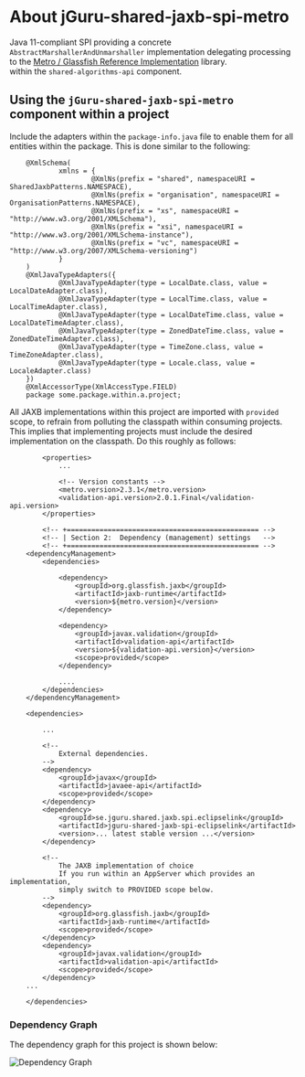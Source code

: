 # About jGuru-shared-jaxb-spi-metro

Java 11-compliant SPI providing a concrete `AbstractMarshallerAndUnmarshaller` implementation 
delegating processing to the [Metro / Glassfish Reference Implementation](https://javaee.github.io/metro/) library.  
within the `shared-algorithms-api` component.

## Using the `jGuru-shared-jaxb-spi-metro` component within a project

Include the adapters within the `package-info.java` file to enable them for all entities 
within the package. This is done similar to the following:

        @XmlSchema(
                xmlns = {
                        @XmlNs(prefix = "shared", namespaceURI = SharedJaxbPatterns.NAMESPACE),
                        @XmlNs(prefix = "organisation", namespaceURI = OrganisationPatterns.NAMESPACE),
                        @XmlNs(prefix = "xs", namespaceURI = "http://www.w3.org/2001/XMLSchema"),
                        @XmlNs(prefix = "xsi", namespaceURI = "http://www.w3.org/2001/XMLSchema-instance"),
                        @XmlNs(prefix = "vc", namespaceURI = "http://www.w3.org/2007/XMLSchema-versioning")
                }
        )
        @XmlJavaTypeAdapters({
                @XmlJavaTypeAdapter(type = LocalDate.class, value = LocalDateAdapter.class),
                @XmlJavaTypeAdapter(type = LocalTime.class, value = LocalTimeAdapter.class),
                @XmlJavaTypeAdapter(type = LocalDateTime.class, value = LocalDateTimeAdapter.class),
                @XmlJavaTypeAdapter(type = ZonedDateTime.class, value = ZonedDateTimeAdapter.class),
                @XmlJavaTypeAdapter(type = TimeZone.class, value = TimeZoneAdapter.class),
                @XmlJavaTypeAdapter(type = Locale.class, value = LocaleAdapter.class)
        })
        @XmlAccessorType(XmlAccessType.FIELD)
        package some.package.within.a.project;

All JAXB implementations within this project are imported with `provided` scope, to refrain from 
polluting the classpath within consuming projects. This implies that implementing projects must include 
the desired implementation on the classpath. Do this roughly as follows:

            <properties>
                ...

                <!-- Version constants -->
                <metro.version>2.3.1</metro.version>
                <validation-api.version>2.0.1.Final</validation-api.version>
            </properties>
        
            <!-- +=============================================== -->
            <!-- | Section 2:  Dependency (management) settings   -->
            <!-- +=============================================== -->
        <dependencyManagement>
            <dependencies>
        
                <dependency>
                    <groupId>org.glassfish.jaxb</groupId>
                    <artifactId>jaxb-runtime</artifactId>
                    <version>${metro.version}</version>
                </dependency>
            
                <dependency>
                    <groupId>javax.validation</groupId>
                    <artifactId>validation-api</artifactId>
                    <version>${validation-api.version}</version>
                    <scope>provided</scope>
                </dependency>
                
                ....
            </dependencies>
        </dependencyManagement>
            
        <dependencies>
        
            ...
    
            <!--
                External dependencies.
            -->
            <dependency>
                <groupId>javax</groupId>
                <artifactId>javaee-api</artifactId>
                <scope>provided</scope>
            </dependency>
            <dependency>
                <groupId>se.jguru.shared.jaxb.spi.eclipselink</groupId>
                <artifactId>jguru-shared-jaxb-spi-eclipselink</artifactId>
                <version>... latest stable version ...</version>
            </dependency>
            
            <!-- 
                The JAXB implementation of choice
                If you run within an AppServer which provides an implementation, 
                simply switch to PROVIDED scope below. 
            -->
            <dependency>
                <groupId>org.glassfish.jaxb</groupId>
                <artifactId>jaxb-runtime</artifactId>
                <scope>provided</scope>
            </dependency>
            <dependency>
                <groupId>javax.validation</groupId>
                <artifactId>validation-api</artifactId>
                <scope>provided</scope>
            </dependency>            
        ...
        
        </dependencies>  

### Dependency Graph

The dependency graph for this project is shown below:

![Dependency Graph](./images/dependency_graph.png)